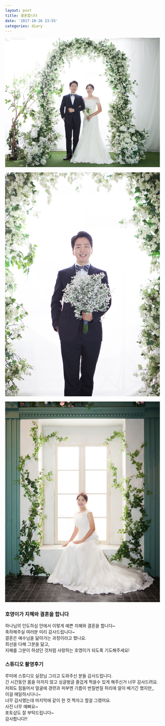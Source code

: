 ```yaml
---
layout: post
title: 결혼합니다
date: '2017-10-26 23:55'
categories: diary
---
```


![지혜](/assets/2017/wedding_0233.jpg)

![호영](/assets/2017/wedding_0263.jpg)

![호영지혜](/assets/2017/wedding_0284.jpg)

### 호영이가 지혜와 결혼을 합니다
하나님의 인도하심 안에서 이렇게 예쁜 지혜와 결혼을 합니다~  
축하해주실 여러분 미리 감사드립니다~  
결혼은 예수님을 닮아가는 과정이라고 했나요.  
최선을 다해 그분을 닮고,  
지혜를 그분이 하셨던 것처럼 사랑하는 호영이가 되도록 기도해주세요!

### 스튜디오 촬영후기
루미에 스튜디오 실장님 그리고 도와주신 분들 감사드립니다.  
긴 시간동안 몸을 아끼지 않고 싱글벙글 즐겁게 찍을수 있게 해주신거 너무 감사드려요.  
저희도 힘들어서 얼굴에 경련과 피부엔 기름이 번질번질 허리에 알이 배기긴 했지만,,  
이걸 매일하시다니~  
너무 감사했는데 마지막에 같이 한 컷 찍자고 할걸 그랬어요.  
사진 너무 예뻐요~  
포토샵도 잘 부탁드립니다~  
감사합니다!!
